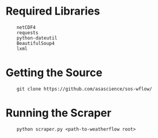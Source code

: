 # Required Libraries

        netCDF4
        requests
        python-dateutil
        BeautifulSoup4
        lxml

# Getting the Source

        git clone https://github.com/asascience/sos-wflow/

# Running the Scraper

        python scraper.py <path-to-weatherflow root>


